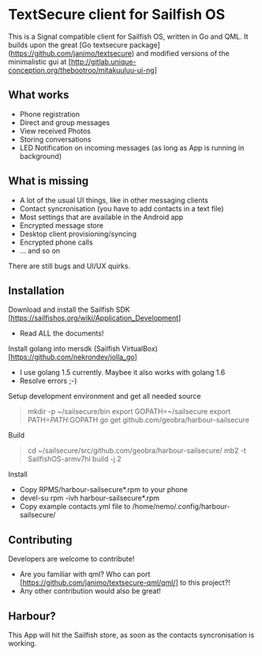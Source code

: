 # TextSecure client for Sailfish OS

This is a Signal compatible client for Sailfish OS, written in Go and QML.
It builds upon the great [Go textsecure package] (https://github.com/janimo/textsecure) and modified versions of the
minimalistic gui at [http://gitlab.unique-conception.org/thebootroo/mitakuuluu-ui-ng]

What works
-----------

 * Phone registration
 * Direct and group messages
 * View received Photos
 * Storing conversations
 * LED Notification on incoming messages (as long as App is running in background)

What is missing
---------------

 * A lot of the usual UI things, like in other messaging clients
 * Contact syncronisation (you have to add contacts in a text file)
 * Most settings that are available in the Android app
 * Encrypted message store
 * Desktop client provisioning/syncing
 * Encrypted phone calls
 * ... and so on

There are still bugs and UI/UX quirks.

Installation
------------

Download and install the Sailfish SDK
[https://sailfishos.org/wiki/Application_Development]

 * Read ALL the documents!

Install golang into mersdk (Sailfish VirtualBox)
[https://github.com/nekrondev/jolla_go]

 * I use golang 1.5 currently. Maybee it also works with golang 1.6
 * Resolve errors ;-)

Setup development environment and get all needed source

> mkdir -p ~/sailsecure/bin
> export GOPATH=~/sailsecure
> export PATH=$PATH:$GOPATH
> go get github.com/geobra/harbour-sailsecure

Build

> cd ~/sailsecure/src/github.com/geobra/harbour-sailsecure/ 
> mb2 -t SailfishOS-armv7hl build -j 2

Install

 * Copy RPMS/harbour-sailsecure*.rpm to your phone
 * devel-su rpm -ivh harbour-sailsecure*.rpm
 * Copy example contacts.yml file to /home/nemo/.config/harbour-sailsecure/


Contributing
------------
Developers are welcome to contribute!
 * Are you familiar with qml? Who can port [https://github.com/janimo/textsecure-qml/qml/] to this project?!
 * Any other contribution would also be great!

Harbour?
--------
This App will hit the Sailfish store, as soon as the contacts syncronisation is working.

